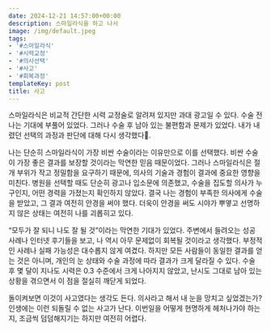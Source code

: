 ```yaml
---
date: 2024-12-21 14:57:00+00:00
description: 스마일라식을 하고 나서
image: /img/default.jpeg
tags:
- '#스마일라식'
- '#시력교정'
- '#의사선택'
- '#사고'
- '#회복과정'
templateKey: post
title: 사고
---
```


스마일라식은 비교적 간단한 시력 교정술로 알려져 있지만 과대 광고일 수 있다. 수술 전 나는 기대에 부풀어 있었다. 그러나 수술 후 남아 있는 불편함과 문제가 있었다. 내가 내렸던 선택의 과정과 판단에 대해 다시 생각했다.
  
나는 단순히 스마일라식이 가장 비싼 수술이라는 이유만으로 이를 선택했다. 비싼 수술이 가장 좋은 결과를 보장할 것이라는 막연한 믿음 때문이었다. 그러나 스마일라식은 절개 부위가 작고 정밀함을 요구하기 때문에, 의사의 기술과 경험이 결과에 중요한 영향을 미친다. 병원을 선택할 때도 단순히 광고나 입소문에 의존했고, 수술을 집도할 의사가 누구인지, 어떤 경력을 가졌는지 확인하지 않았다. 결국 나는 경험이 부족한 의사에게 수술을 받았고, 그 결과 여전히 안경을 써야 했다. 더욱이 안경을 써도 시야가 뿌옇고 선명하지 않은 상태는 여전히 나를 괴롭히고 있다.

“모두가 잘 되니 나도 잘 될 것”이라는 막연한 기대가 있었다. 주변에서 들려오는 성공 사례나 인터넷 후기들을 보고, 나 역시 아무 문제없이 회복될 것이라고 생각했다. 부정적인 사례나 실패 가능성은 대수롭지 않게 여겼다. 하지만 모든 사람들이 동일한 결과를 얻는 것은 아니며, 개인의 눈 상태와 수술 과정에 따라 결과가 크게 달라질 수 있다. 수술 후 몇 달이 지나도 시력은 0.3 수준에서 크게 나아지지 않았고, 난시도 그대로 남아 있는 상황을 겪으면서 이 점을 절실히 깨닫게 되었다. 

돌이켜보면 이것이 사고였다는 생각도 든다. 의사라고 해서 내 눈을 망치고 싶었겠는가? 인생에는 이런 되돌릴 수 없는 사고가 난다. 이번일을 어떻게 현명하게 헤처나가야 하는 지, 조금씩 덤덤해지기는 하지만 여전히 어렵다.
